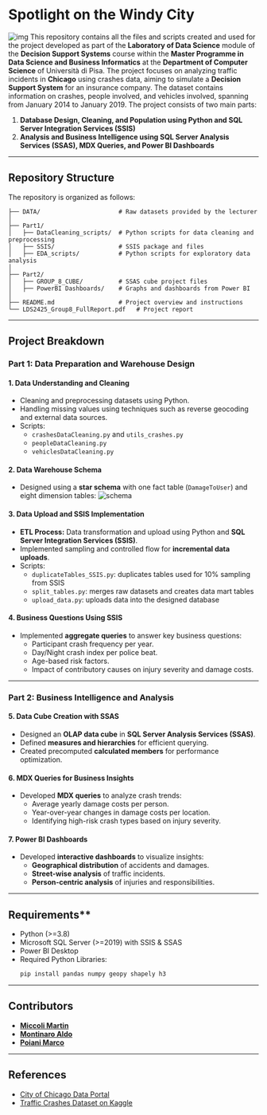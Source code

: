 # Spotlight on the Windy City
![img](https://github.com/aldomontinaroam/_lds24_files/blob/main/DATA/cover.png)
This repository contains all the files and scripts created and used for the project developed as part of the **Laboratory of Data Science** module of the **Decision Support Systems** course within the **Master Programme in Data Science and Business Informatics** at the **Department of Computer Science** of Università di Pisa. The project focuses on analyzing traffic incidents in **Chicago** using crashes data, aiming to simulate a **Decision Support System** for an insurance company. The dataset contains information on crashes, people involved, and vehicles involved, spanning from January 2014 to January 2019. The project consists of two main parts:
1. **Database Design, Cleaning, and Population using Python and SQL Server Integration Services (SSIS)**
2. **Analysis and Business Intelligence using SQL Server Analysis Services (SSAS), MDX Queries, and Power BI Dashboards**
---
## Repository Structure
The repository is organized as follows:

```
├── DATA/                      # Raw datasets provided by the lecturer
│
├── Part1/
│   ├── DataCleaning_scripts/  # Python scripts for data cleaning and preprocessing
│   ├── SSIS/                  # SSIS package and files
│   ├── EDA_scripts/           # Python scripts for exploratory data analysis
│
├── Part2/
│   ├── GROUP_8_CUBE/          # SSAS cube project files
│   ├── PowerBI Dashboards/    # Graphs and dashboards from Power BI
│
├── README.md                  # Project overview and instructions
└── LDS2425_Group8_FullReport.pdf   # Project report
```

---
## Project Breakdown
### **Part 1: Data Preparation and Warehouse Design**
#### 1. Data Understanding and Cleaning
- Cleaning and preprocessing datasets using Python.
- Handling missing values using techniques such as reverse geocoding and external data sources.
- Scripts:
  - `crashesDataCleaning.py` and `utils_crashes.py`
  - `peopleDataCleaning.py`
  - `vehiclesDataCleaning.py`

#### 2. Data Warehouse Schema
- Designed using a **star schema** with one fact table (`DamageToUser`) and eight dimension tables: ![schema](https://github.com/aldomontinaroam/_lds24_files/blob/main/DATA/sql_server_dw_schema.png)

#### 3. Data Upload and SSIS Implementation
- **ETL Process:** Data transformation and upload using Python and **SQL Server Integration Services (SSIS)**.
- Implemented sampling and controlled flow for **incremental data uploads**.
- Scripts:
  - `duplicateTables_SSIS.py`: duplicates tables used for 10% sampling from SSIS
  - `split_tables.py`: merges raw datasets and creates data mart tables
  - `upload_data.py`: uploads data into the designed database

#### 4. Business Questions Using SSIS
- Implemented **aggregate queries** to answer key business questions:
  - Participant crash frequency per year.
  - Day/Night crash index per police beat.
  - Age-based risk factors.
  - Impact of contributory causes on injury severity and damage costs.

---
### **Part 2: Business Intelligence and Analysis**
#### 5. Data Cube Creation with SSAS
- Designed an **OLAP data cube** in **SQL Server Analysis Services (SSAS)**.
- Defined **measures and hierarchies** for efficient querying.
- Created precomputed **calculated members** for performance optimization.

#### 6. MDX Queries for Business Insights
- Developed **MDX queries** to analyze crash trends:
  - Average yearly damage costs per person.
  - Year-over-year changes in damage costs per location.
  - Identifying high-risk crash types based on injury severity.

#### 7. Power BI Dashboards
- Developed **interactive dashboards** to visualize insights:
  - **Geographical distribution** of accidents and damages.
  - **Street-wise analysis** of traffic incidents.
  - **Person-centric analysis** of injuries and responsibilities.

---
## Requirements**
- Python (>=3.8)
- Microsoft SQL Server (>=2019) with SSIS & SSAS
- Power BI Desktop
- Required Python Libraries:
  ```bash
  pip install pandas numpy geopy shapely h3
  ```

---
## Contributors
- [**Miccoli Martin**](https://github.com/Martinmiccoli)
- [**Montinaro Aldo**](https://github.com/aldomontinaroam)
- [**Poiani Marco**](https://github.com/MarcoPoiani00)

---
## References
- [City of Chicago Data Portal](https://data.cityofchicago.org/)
- [Traffic Crashes Dataset on Kaggle](https://www.kaggle.com/datasets/isadoraamorim/trafficcrasheschicago)

